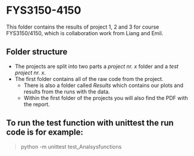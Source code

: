 # FYS3150-4150
This folder contains the results of project 1, 2 and 3 for course FYS3150/4150, which is collaboration work from Liang and Emil.

## Folder structure

* The projects are split into two parts a *project nr. x* folder and a *test project nr. x*.
* The first folder contains all of the raw code from the project.
  * There is also a folder called *Results* which contains our plots and results from the runs with the data.
  * Within the first folder of the projects you will also find the PDF with the report.


## To run the test function with unittest the run code is for example:
> python -m unittest test_Analsysfunctions
